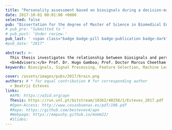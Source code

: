 ```yaml
---
title: "Personality assessment based on biosignals during a decision-making task"
date: 2017-10-01 00:01:00 +0800
selected: false
pub: "Dissertation for the degree of Master of Science in Biomedical Engineering"
# pub_pre: "Submitted to "
# pub_post: 'Under review.'
pub_last: ' <span class="badge badge-pill badge-publication badge-dark">M.Sc. Thesis</span>'
#pub_date: "2017"

abstract: >-
  This thesis investigates the relationship between biosignals and personality traits by recording participants' physiological responses during the Iowa Gambling Task (IGT) and using machine learning to predict traits based on extracted features. Results show that combining features from multiple biosignals yields better predictive performance, with specific signals (e.g., ECG, EDA, BVP) effectively predicting traits like Openness to Experience, Agreeableness, and Extraversion. Notably, personality indicators were most prominent in the early stages of the task, suggesting stronger trait expression at the beginning of decision-making processes.<br>
  <b>Advisers:</b> Prof. Dr. Hugo Gamboa; Prof. Doctor Marcus Cheetham
keywords: Biosignals, Signal Processing, Feature Selection, Machine Learning, Iowa Gambling Task, Five Factor Model, Maximization

cover: /assets/images/pubs/2017/brain.png
authors: # * for equal contribution # for corresponding author
  - Beatriz Esteves
links:
  #APN: https://w3id.org/apn
  Thesis: https://run.unl.pt/bitstream/10362/40258/1/Esteves_2017.pdf
  #Open-Access: http://www.cosasbuenas.es/pdf/108.pdf
  #Repo: https://github.com/besteves4/apn
  #Webpage: https://empushy.github.io/momm22/
  #Slides: 
---
```

